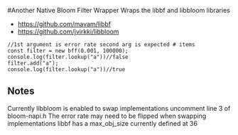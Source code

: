 #Another Native Bloom Filter Wrapper
Wraps the libbf and libbloom libraries
* https://github.com/mavam/libbf
* https://github.com/jvirkki/libbloom


```
//1st argument is error rate second arg is expected # items
const filter = new bff(0.001, 100000);
console.log(filter.lookup("a"))//false
filter.add("a");
console.log(filter.lookup("a"))//true
```

## Notes
Currently libbloom is enabled to swap implementations uncomment line 3 of bloom-napi.h
The error rate may need to be flipped when swapping implementations
libbf has a max_obj_size currently defined at 36